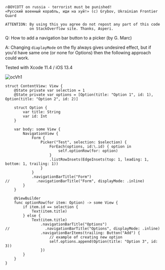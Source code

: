 ```
🔥BOYCOTT on russia - terrorist must be punished!
«Русский военный корабль, иди на хуй!» (c) Grybov, Ukrainian Frontier Guard

ATTENTION: By using this you agree do not repost any part of this code
           on StackOverflow site. Thanks, Asperi.
```

Q: How to add a navigation bar button to a picker (by G. Marc)

A: Changing `diaplayMode` on the fly always gives undesired effect, but if you'd have same one (or none for Options) then the following approach could work.

Tested with Xcode 11.4 / iOS 13.4

![ocVh1](https://user-images.githubusercontent.com/62171579/180512257-e33c20ee-6d25-4d8b-9e60-34691f1f4465.gif)

```
struct ContentView: View {
    @State private var selection = 1
    @State private var options = [Option(title: "Option 1", id: 1), Option(title: "Option 2", id: 2)]

    struct Option {
        var title: String
        var id: Int
    }

    var body: some View {
        NavigationView {
            Form {
                Picker("Test", selection: $selection) {
                    ForEach(options, id:\.id) { option in
                        self.optionRow(for: option)
                    }
                    .listRowInsets(EdgeInsets(top: 1, leading: 1, bottom: 1, trailing: 1))
                }
            }
            .navigationBarTitle("Form")
//            .navigationBarTitle("Form", displayMode: .inline)
        }
    }

    @ViewBuilder
    func optionRow(for item: Option) -> some View {
        if item.id == selection {
            Text(item.title)
        } else {
            Text(item.title)
                .navigationBarTitle("Options")
//                .navigationBarTitle("Options", displayMode: .inline)
                .navigationBarItems(trailing: Button("Add") {
                    // example of creating new option
                    self.options.append(Option(title: "Option 3", id: 3))
                })
        }
    }
}
```

